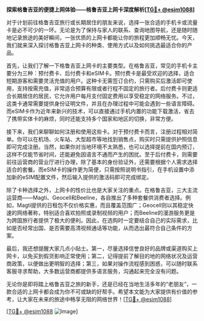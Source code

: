 **探索格鲁吉亚的便捷上网体验——格鲁吉亚上网卡深度解析[[TG💪+ @esim1088](https://t.me/s/esim1088)]**

对于计划前往格鲁吉亚旅行或长期居住的朋友来说，选择一张合适的手机卡或流量卡是必不可少的一环。无论是为了保持与家人的联系、查询地图导航，还是随时随地记录旅途的美好瞬间，一张优质的上网卡都能让你的旅程更加顺畅无忧。今天，我们就来深入探讨格鲁吉亚上网卡的种类、使用方式以及如何挑选最适合你的产品。

首先，让我们了解一下格鲁吉亚上网卡的主要类型。在格鲁吉亚，常见的手机卡主要分为三种：预付费卡、后付费卡和eSIM卡。预付费卡是最受欢迎的选择，适合短期游客和需要灵活充值的用户。这种卡无需签订合约，只需购买后激活即可使用，支持按需充值，非常适合预算有限或者行程不固定的旅行者。后付费卡则更适合长期居住的居民，它允许用户每月支付固定费用以享受稳定的网络服务。不过，这类卡通常需要提供身份证明文件，并且在办理过程中可能会遇到一些语言障碍。而eSIM卡作为近年来新兴的技术，可以直接通过手机内置的功能下载激活，省去了携带实体卡的麻烦，同时还能支持多个国家和地区的切换，非常方便。

接下来，我们来聊聊如何注册和使用这些卡。对于预付费卡而言，注册过程相对简单。你可以在机场、火车站、大型超市等地找到销售点，购买时只需提供护照信息即可完成注册。当然，如果你对当地环境不太熟悉，也可以选择提前在国内预订，这样不仅能节省时间，还能避免因语言不通而产生的困扰。至于后付费卡，则需要前往运营商的营业厅进行办理，除了基本的身份验证外，还需要根据个人需求选择适合的套餐。而eSIM卡的操作更为简便，只需按照说明书指引，在手机设置中添加新的eSIM配置文件，然后输入提供的激活码即可完成绑定。

除了卡种选择之外，上网卡的性价比也是大家关注的重点。在格鲁吉亚，三大主流运营商——Magti、Geocell和Beeline，各自推出了多种套餐供消费者选择。例如，Magti提供的日租包不仅价格实惠，而且覆盖范围广；Geocell则以其稳定快速的网络著称，特别适合喜欢拍照或录制视频的用户；而Beeline的漫游服务更是为跨国旅行者提供了极大的便利。因此，在选购时一定要结合自己的实际需求，比如是否经常出国、是否需要高清视频通话等功能，从而选出最符合自己条件的方案。

最后，我还想提醒大家几点小贴士。第一，尽量选择信誉良好的品牌或渠道购买上网卡，以免买到假货影响正常使用；第二，记得提前了解目的地的网络状况及运营商政策，以便做出更明智的选择；第三，如果对操作流程感到困惑，可以随时联系客服寻求帮助，大多数运营商都提供多语言服务，沟通起来完全没有问题。

无论你是即将踏上格鲁吉亚之旅的新手，还是已经在当地生活多年的“老朋友”，一款合适的上网卡都会成为你不可或缺的好帮手。希望本文能为大家提供有价值的参考，让大家在未来的旅途中畅享无阻的网络世界！[[TG💪+ @esim1088](https://t.me/s/esim1088)]

[[TG💪+ @esim1088](https://t.me/s/esim1088) ![Image](https://i.postimg.cc/4NQfJmqS/Snipaste-2025-05-13-00-14-12.png)]